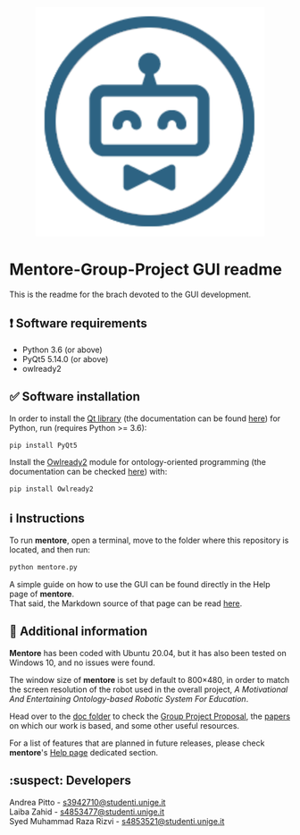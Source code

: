 <div align="center">
  <img src="https://github.com/andreabradpitto/Mentore-Group-Project/blob/GUI/images/mentore_logo.svg">
</div>

# Mentore-Group-Project GUI readme

This is the readme for the brach devoted to the GUI development.

## :exclamation: Software requirements

- Python 3.6 (or above)
- PyQt5 5.14.0 (or above)
- owlready2

## :white_check_mark: Software installation

In order to install the [Qt library](https://pypi.org/project/PyQt5/) (the documentation can be found [here](https://www.qt.io/)) for Python, run (requires Python >= 3.6):

```bash
pip install PyQt5
```

Install the [Owlready2](https://pypi.org/project/Owlready2/) module for ontology-oriented programming (the documentation can be checked [here](https://owlready2.readthedocs.io/en/latest/)) with:

```bash
pip install Owlready2
```

## :information_source: Instructions

To run **mentore**, open a terminal, move to the folder where this repository is located, and then run:

```bash
python mentore.py
```

A simple guide on how to use the GUI can be found directly in the Help page of **mentore**.  
That said, the Markdown source of that page can be read [here](https://github.com/andreabradpitto/Mentore-Group-Project/blob/GUI/guide/help.md).

## 📰 Additional information

**Mentore** has been coded with Ubuntu 20.04, but it has also been tested on Windows 10, and no issues were found.  
   
The window size of **mentore** is set by default to 800×480, in order to match the screen resolution of the robot used in the overall project, *A Motivational And Entertaining Ontology-based Robotic System For Education*.  
   
Head over to the [doc folder](https://github.com/andreabradpitto/Mentore-Group-Project/tree/GUI/doc) to check the [Group Project Proposal](https://github.com/andreabradpitto/Mentore-Group-Project/tree/GUI/doc/Group%20Project%20proposal.docx), the [papers](https://github.com/andreabradpitto/Mentore-Group-Project/tree/GUI/doc/papers) on which our work is based, and some other useful resources.  
  
For a list of features that are planned in future releases, please check **mentore**'s [Help page](https://github.com/andreabradpitto/Mentore-Group-Project/blob/GUI/guide/help.md) dedicated section.

## :suspect: Developers

Andrea Pitto - s3942710@studenti.unige.it  
Laiba Zahid - s4853477@studenti.unige.it  
Syed Muhammad Raza Rizvi - s4853521@studenti.unige.it
